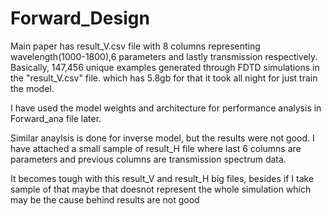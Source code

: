 # Forward_Design

Main paper has result_V.csv file with 8 columns representing wavelength(1000-1800),6 parameters and lastly transmission respectively. Basically, 147,456 unique examples generated through FDTD simulations in the "result_V.csv" file. which has 5.8gb for that it took all night for just train the model.

I have used the model weights and architecture for performance analysis in Forward_ana file later. 

Similar anaylsis is done for inverse model, but the results were not good. 
I have attached a small sample of result_H file where last 6 columns are parameters and previous columns are transmission spectrum data.

It becomes tough with this result_V and result_H big files, besides if I take sample of that maybe that doesnot represent the whole simulation which may be the cause behind results are not good
